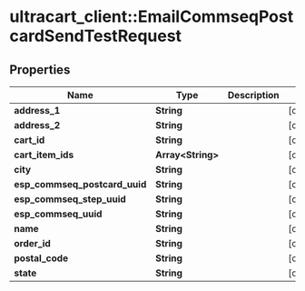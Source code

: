 # ultracart_client::EmailCommseqPostcardSendTestRequest

## Properties
Name | Type | Description | Notes
------------ | ------------- | ------------- | -------------
**address_1** | **String** |  | [optional] 
**address_2** | **String** |  | [optional] 
**cart_id** | **String** |  | [optional] 
**cart_item_ids** | **Array&lt;String&gt;** |  | [optional] 
**city** | **String** |  | [optional] 
**esp_commseq_postcard_uuid** | **String** |  | [optional] 
**esp_commseq_step_uuid** | **String** |  | [optional] 
**esp_commseq_uuid** | **String** |  | [optional] 
**name** | **String** |  | [optional] 
**order_id** | **String** |  | [optional] 
**postal_code** | **String** |  | [optional] 
**state** | **String** |  | [optional] 


